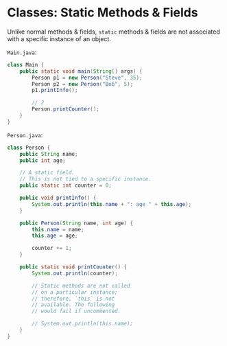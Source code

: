 # Classes: Static Methods & Fields
Unlike normal methods & fields, `static` methods & fields
are not associated with a specific instance of
an object.

`Main.java`:  
```java
class Main {
	public static void main(String[] args) {
		Person p1 = new Person("Steve", 35);
		Person p2 = new Person("Bob", 5);
		p1.printInfo();

		// 2
		Person.printCounter();
	}
}
```

`Person.java`:  
```java
class Person {
	public String name;
	public int age;

	// A static field.
	// This is not tied to a specific instance.
	public static int counter = 0;

	public void printInfo() {
		System.out.println(this.name + ": age " + this.age);
	}

	public Person(String name, int age) {
		this.name = name;
		this.age = age;

		counter += 1;
	}

	public static void printCounter() {
		System.out.println(counter);

		// Static methods are not called
		// on a particular instance;
		// therefore, `this` is not
		// available. The following
		// would fail if uncommented.

		// System.out.println(this.name);
	}
}
```
